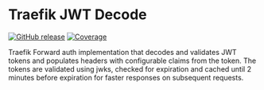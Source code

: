 # Traefik JWT Decode

[![GitHub release](https://img.shields.io/github/release/Naereen/StrapDown.js.svg)](https://github.com/SimonSchneider/traefik-jwt-decode/releases/)
[![Coverage](http://gocover.io/_badge/github.com/SimonSchneider/traefik-jwt-decode/oauth?0)](http://gocover.io/github.com/SimonSchneider/traefik-jwt-decode/oauth)

Traefik Forward auth implementation that decodes and validates JWT tokens and populates headers with configurable claims from the token.
The tokens are validated using jwks, checked for expiration and cached until 2 minutes before expiration for faster responses on subsequent requests.
